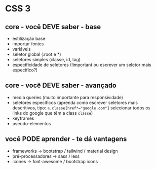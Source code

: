 # CSS 3
## core - você DEVE saber - base  
- estilização base
- importar fontes
- variáveis
- seletor global (:root e *)
- seletores simples (classe, id, tag)
- especificidade de seletores (!important ou escrever um seletor mais específico?)
## core - você DEVE saber - avançado  
- media queries (muito importante para responsividade)
- seletores específicos (aprenda como escrever seletores mais descritivos, tipo: `a.classe[href*="google.com"]` selecionar todos os links do google que têm a class `classe`)
- keyframes
- pseudo-elementos
## você PODE aprender - te dá vantagens  
- frameworks -> bootstrap / tailwind / material design
- pré-processadores -> sass / less
- icones -> font-awesome / bootstrap icons